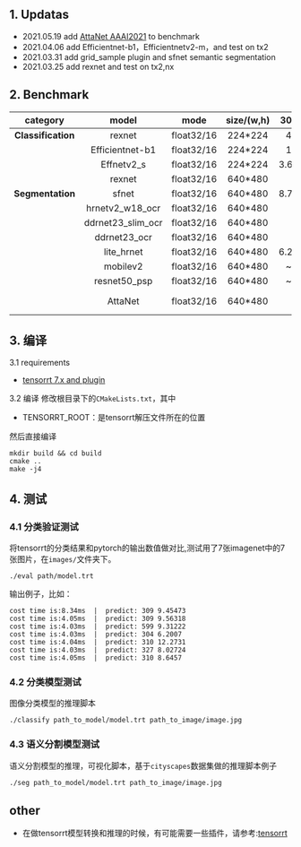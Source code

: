## 1. Updatas
- 2021.05.19 add [AttaNet AAAI2021](https://github.com/songqi-github/AttaNet) to benchmark
- 2021.04.06 add Efficientnet-b1，Efficientnetv2-m，and test on tx2
- 2021.03.31 add grid_sample plugin and sfnet semantic segmentation
- 2021.03.25 add rexnet and test on tx2,nx

## 2. Benchmark

|      category      |       model       |    mode    | size/(w,h) |  3080/ms  |    nx/ms     |    tx2/ms    |                                   url                                    |
| :----------------: | :---------------: | :--------: | :--------: | :-------: | :----------: | :----------: | :----------------------------------------------------------------------: |
| **Classification** |      rexnet       | float32/16 |  224*224   |  4.04/~   |    ~/8.9     |   ~/25.69    |               [rexnet](https://github.com/clovaai/rexnet)                |
|                    |  Efficientnet-b1  | float32/16 |  224*224   |  1.91/~   |      ~       | 17.47/15.62  |    [Efficientnet](https://github.com/lukemelas/EfficientNet-PyTorch)     |
|                    |    Effnetv2_s     | float32/16 |  224*224   | 3.64/1.57 |      ~       | 32.02/24.99  |    [EfficientnetV2](https://github.com/d-li14/efficientnetv2.pytorch)    |
|                    |      rexnet       | float32/16 |  640*480   |     ~     |    ~/36.6    |   ~/79.27    |               [rexnet](https://github.com/clovaai/rexnet)                |
|  **Segmentation**  |       sfnet       | float32/16 |  640*480   | 8.79/2.71 | 109.74/50.03 | 150.87/99.57 |               [sfnet](https://github.com/lxtGH/SFSegNets)                |
|                    |   hrnetv2_w18_ocr    | float32/16 |  640*480   |     ~     |   ~/65.565   |   ~/183.81   |    [hrnet_ocr](https://github.com/HRNet/HRNet-Semantic-Segmentation)     |
|                    | ddrnet23_slim_ocr | float32/16 |  640*480   |     ~     |   ~/17.805   |   ~/47.41    |              [ddrnet](https://github.com/ydhongHIT/DDRNet)               |
|                    |   ddrnet23_ocr    | float32/16 |  640*480   |     ~     |     ~/23     |     ~/93     |              [ddrnet](https://github.com/ydhongHIT/DDRNet)               |
|                    |    lite_hrnet     | float32/16 |  640*480   | 6.23/5.05 |      ~       |      ~       |            [lite_hrnet](https://github.com/HRNet/Lite-HRNet)             |
|                    |     mobilev2      | float32/16 |  640*480   |  ~/3.14   |   ~/62.01    |   ~/137.85   | [mobilev2](https://github.com/CSAILVision/semantic-segmentation-pytorch) |
|                    |   resnet50_psp    | float32/16 |  640*480   |  ~/6.56   |   ~/148.02   |   ~/422.23   | [resnet50](https://github.com/CSAILVision/semantic-segmentation-pytorch) |
|                    |      AttaNet      | float32/16 |  640*480   |    ~/~    |     ~/~      | 61.45/43.33  |        [atta-resnet18](https://github.com/songqi-github/AttaNet)         |

## 3. 编译

3.1 requirements
- [tensorrt 7.x and plugin](https://github.com/chenjun2hao/TensorRT/tree/release/7.2)

3.2 编译
修改根目录下的`CMakeLists.txt`，其中
- TENSORRT_ROOT：是tensorrt解压文件所在的位置

然后直接编译
```
mkdir build && cd build
cmake ..
make -j4
```

## 4. 测试
### 4.1 分类验证测试
将tensorrt的分类结果和pytorch的输出数值做对比,测试用了7张imagenet中的7张图片，在`images/`文件夹下。

```
./eval path/model.trt
```
输出例子，比如：
```
cost time is:8.34ms  |  predict: 309 9.45473
cost time is:4.05ms  |  predict: 309 9.56318
cost time is:4.03ms  |  predict: 599 9.31222
cost time is:4.03ms  |  predict: 304 6.2007
cost time is:4.04ms  |  predict: 310 12.2731
cost time is:4.03ms  |  predict: 327 8.02724
cost time is:4.05ms  |  predict: 310 8.6457
```

### 4.2 分类模型测试

图像分类模型的推理脚本

```
./classify path_to_model/model.trt path_to_image/image.jpg
```

### 4.3 语义分割模型测试

语义分割模型的推理，可视化脚本，基于`cityscapes`数据集做的推理脚本例子

```bash
./seg path_to_model/model.trt path_to_image/image.jpg
```

## other
- 在做tensorrt模型转换和推理的时候，有可能需要一些插件，请参考:[tensorrt](https://github.com/chenjun2hao/TensorRT/tree/release/7.2)